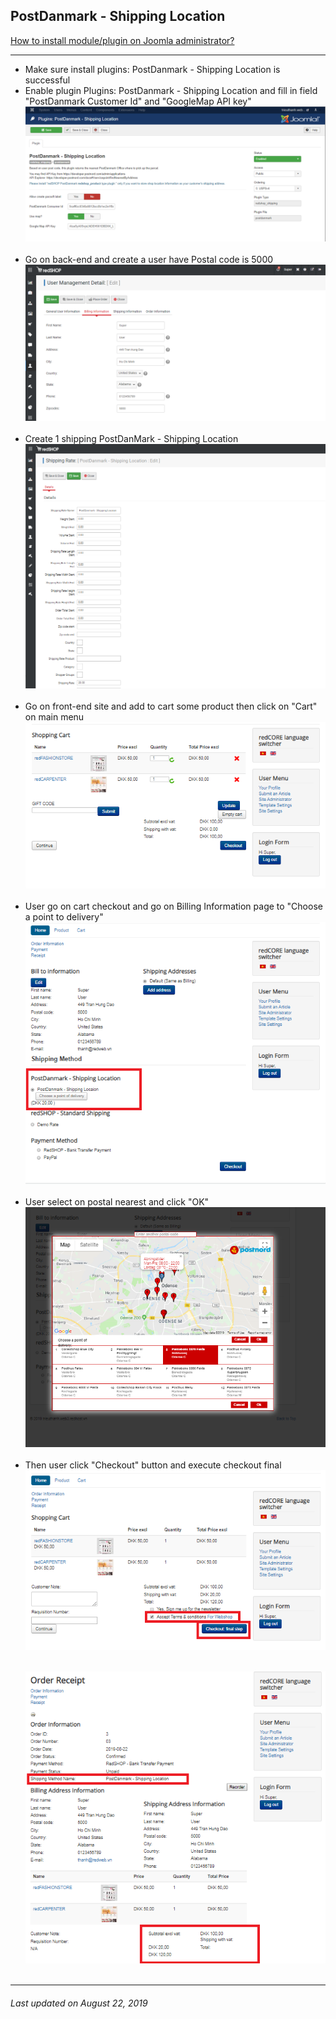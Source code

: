 ## PostDanmark - Shipping Location

[How to install module/plugin on Joomla administrator?](chapters/module-redshop/install-module-plugin.md)

<hr>

<ul>
<li>Make sure install plugins: PostDanmark - Shipping Location is successful</li>

<li>Enable plugin Plugins: PostDanmark - Shipping Location and fill in field "PostDanmark Customer Id" and "GoogleMap API key" </li>
<img src="./manual/en-US/chapters/plugin-redshop/img/img65.png" class="example"/><br><br>

<li>Go on back-end and create a user have Postal code is 5000 </li>
<img src="./manual/en-US/chapters/plugin-redshop/img/img66.png" class="example"/><br><br>

<li>Create 1 shipping PostDanMark - Shipping Location</li>
<img src="./manual/en-US/chapters/plugin-redshop/img/img67.png" class="example"/><br><br>

<li>Go on front-end site and add to cart some product then click on "Cart" on main menu</li>
<img src="./manual/en-US/chapters/plugin-redshop/img/img68.png" class="example"/><br><br>

<li>User go on cart checkout and go on Billing Information page to "Choose a point to delivery"</li>
<img src="./manual/en-US/chapters/plugin-redshop/img/img69.png" class="example"/><br><br>

<li>User select on postal nearest  and click "OK" </li>
<img src="./manual/en-US/chapters/plugin-redshop/img/img70.png" class="example"/><br><br>

<li>Then user click "Checkout" button and execute checkout final</li>
<img src="./manual/en-US/chapters/plugin-redshop/img/img71.png" class="example"/><br><br>

<img src="./manual/en-US/chapters/plugin-redshop/img/img72.png" class="example"/><br><br>
</ul>

<hr>

<h6>Last updated on August 22, 2019</h6>